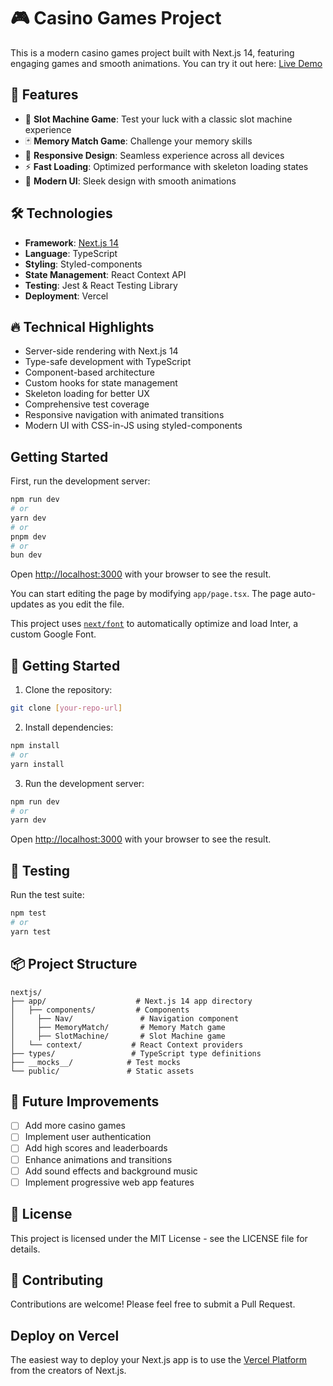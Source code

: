 # 🎮 Casino Games Project

This is a modern casino games project built with Next.js 14, featuring engaging games and smooth animations. You can try it out here: [Live Demo](https://nextjs-snowy-six-62.vercel.app/)

## 🎲 Features

- 🎰 **Slot Machine Game**: Test your luck with a classic slot machine experience
- 🃏 **Memory Match Game**: Challenge your memory skills
- 📱 **Responsive Design**: Seamless experience across all devices
- ⚡ **Fast Loading**: Optimized performance with skeleton loading states
- 🎨 **Modern UI**: Sleek design with smooth animations

## 🛠️ Technologies

- **Framework**: [Next.js 14](https://nextjs.org/)
- **Language**: TypeScript
- **Styling**: Styled-components
- **State Management**: React Context API
- **Testing**: Jest & React Testing Library
- **Deployment**: Vercel

## 🔥 Technical Highlights

- Server-side rendering with Next.js 14
- Type-safe development with TypeScript
- Component-based architecture
- Custom hooks for state management
- Skeleton loading for better UX
- Comprehensive test coverage
- Responsive navigation with animated transitions
- Modern UI with CSS-in-JS using styled-components

## Getting Started

First, run the development server:

```bash
npm run dev
# or
yarn dev
# or
pnpm dev
# or
bun dev
```

Open [http://localhost:3000](http://localhost:3000) with your browser to see the result.

You can start editing the page by modifying `app/page.tsx`. The page auto-updates as you edit the file.

This project uses [`next/font`](https://nextjs.org/docs/basic-features/font-optimization) to automatically optimize and load Inter, a custom Google Font.

## 🚀 Getting Started

1. Clone the repository:

```bash
git clone [your-repo-url]
```

2. Install dependencies:

```bash
npm install
# or
yarn install
```

3. Run the development server:

```bash
npm run dev
# or
yarn dev
```

Open [http://localhost:3000](http://localhost:3000) with your browser to see the result.

## 🧪 Testing

Run the test suite:

```bash
npm test
# or
yarn test
```

## 📦 Project Structure

```
nextjs/
├── app/                    # Next.js 14 app directory
│   ├── components/         # Components
│     ├── Nav/               # Navigation component
│     ├── MemoryMatch/       # Memory Match game
│     ├── SlotMachine/       # Slot Machine game
│   └── context/           # React Context providers
├── types/                 # TypeScript type definitions
├── __mocks__/            # Test mocks
└── public/               # Static assets
```

## 🎯 Future Improvements

- [ ] Add more casino games
- [ ] Implement user authentication
- [ ] Add high scores and leaderboards
- [ ] Enhance animations and transitions
- [ ] Add sound effects and background music
- [ ] Implement progressive web app features

## 📄 License

This project is licensed under the MIT License - see the LICENSE file for details.

## 🤝 Contributing

Contributions are welcome! Please feel free to submit a Pull Request.

## Deploy on Vercel

The easiest way to deploy your Next.js app is to use the [Vercel Platform](https://vercel.com/new?utm_medium=default-template&filter=next.js&utm_source=create-next-app&utm_campaign=create-next-app-readme) from the creators of Next.js.
